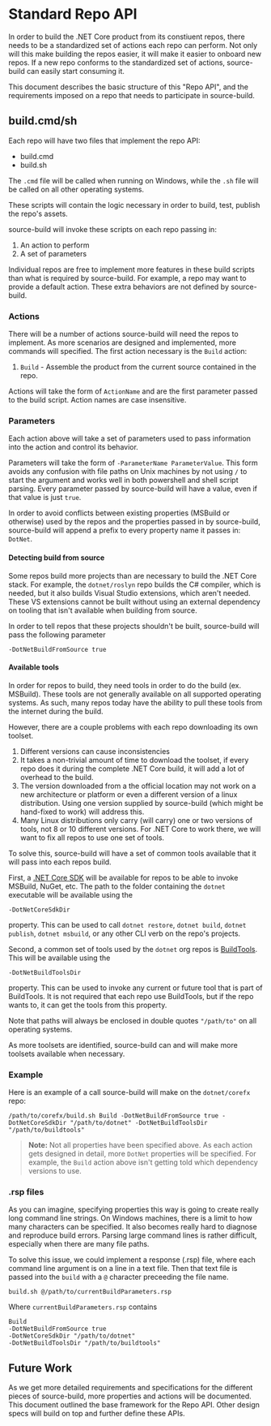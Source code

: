 # Standard Repo API

In order to build the .NET Core product from its constiuent repos, there needs to be a standardized set of actions each repo can perform. Not only will this make building the repos easier, it will make it easier to onboard new repos. If a new repo conforms to the standardized set of actions, source-build can easily start consuming it.

This document describes the basic structure of this "Repo API", and the requirements imposed on a repo that needs to participate in source-build.

## build.cmd/sh

Each repo will have two files that implement the repo API:

* build.cmd
* build.sh

The `.cmd` file will be called when running on Windows, while the `.sh` file will be called on all other operating systems.

These scripts will contain the logic necessary in order to build, test, publish the repo's assets.

source-build will invoke these scripts on each repo passing in:

1. An action to perform
1. A set of parameters

Individual repos are free to implement more features in these build scripts than what is required by source-build. For example, a repo may want to provide a default action. These extra behaviors are not defined by source-build.

### Actions

There will be a number of actions source-build will need the repos to implement. As more scenarios are designed and implemented, more commands will specified. The first action necessary is the `Build` action:

1. `Build` - Assemble the product from the current source contained in the repo.

Actions will take the form of `ActionName` and are the first parameter passed to the build script. Action names are case insensitive.

### Parameters

Each action above will take a set of parameters used to pass information into the action and control its behavior.

Parameters will take the form of `-ParameterName ParameterValue`. This form avoids any confusion with file paths on Unix machines by not using `/` to start the argument and works well in both powershell and shell script parsing. Every parameter passed by source-build will have a value, even if that value is just `true`.

In order to avoid conflicts between existing properties (MSBuild or otherwise) used by the repos and the properties passed in by source-build, source-build will append a prefix to every property name it passes in: `DotNet`.

#### Detecting build from source

Some repos build more projects than are necessary to build the .NET Core stack. For example, the `dotnet/roslyn` repo builds the C# compiler, which is needed, but it also builds Visual Studio extensions, which aren't needed. These VS extensions cannot be built without using an external dependency on tooling that isn't available when building from source.

In order to tell repos that these projects shouldn't be built, source-build will pass the following parameter

`-DotNetBuildFromSource true`

#### Available tools

In order for repos to build, they need tools in order to do the build (ex. MSBuild). These tools are not generally available on all supported operating systems. As such, many repos today have the ability to pull these tools from the internet during the build.

However, there are a couple problems with each repo downloading its own toolset.

1. Different versions can cause inconsistencies
1. It takes a non-trivial amount of time to download the toolset, if every repo does it during the complete .NET Core build, it will add a lot of overhead to the build.
1. The version downloaded from a the official location may not work on a new architecture or platform or even a different version of a linux distribution. Using one version supplied by source-build (which might be hand-fixed to work) will address this.
1. Many Linux distributions only carry (will carry) one or two versions of tools, not 8 or 10 different versions. For .NET Core to work there, we will want to fix all repos to use one set of tools.

To solve this, source-build will have a set of common tools available that it will pass into each repos build.

First, a [.NET Core SDK](https://www.microsoft.com/net/download/core#/sdk) will be available for repos to be able to invoke MSBuild, NuGet, etc. The path to the folder containing the `dotnet` executable will be available using the

`-DotNetCoreSdkDir`

property. This can be used to call `dotnet restore`, `dotnet build`, `dotnet publish`, `dotnet msbuild`, or any other CLI verb on the repo's projects.

Second, a common set of tools used by the `dotnet` org repos is [BuildTools](https://github.com/dotnet/buildtools). This will be available using the

`-DotNetBuildToolsDir`

property. This can be used to invoke any current or future tool that is part of BuildTools. It is not required that each repo use BuildTools, but if the repo wants to, it can get the tools from this property.

Note that paths will always be enclosed in double quotes `"/path/to"` on all operating systems.

As more toolsets are identified, source-build can and will make more toolsets available when necessary.

### Example

Here is an example of a call source-build will make on the `dotnet/corefx` repo:

```
/path/to/corefx/build.sh Build -DotNetBuildFromSource true -DotNetCoreSdkDir "/path/to/dotnet" -DotNetBuildToolsDir "/path/to/buildtools"
```

> **Note:** Not all properties have been specified above. As each action gets designed in detail, more `DotNet` properties will be specified. For example, the `Build` action above isn't getting told which dependency versions to use.

### .rsp files

As you can imagine, specifying properties this way is going to create really long command line strings. On Windows machines, there is a limit to how many characters can be specified. It also becomes really hard to diagnose and reproduce build errors. Parsing large command lines is rather difficult, especially when there are many file paths.

To solve this issue, we could implement a response (.rsp) file, where each command line argument is on a line in a text file. Then that text file is passed into the `build` with a `@` character preceeding the file name.

`build.sh @/path/to/currentBuildParameters.rsp`

Where `currentBuildParameters.rsp` contains

```
Build
-DotNetBuildFromSource true
-DotNetCoreSdkDir "/path/to/dotnet"
-DotNetBuildToolsDir "/path/to/buildtools"
```

## Future Work

As we get more detailed requirements and specifications for the different pieces of source-build, more properties and actions will be documented. This document outlined the base framework for the Repo API. Other design specs will build on top and further define these APIs.
